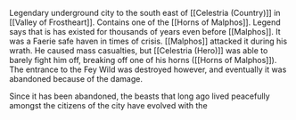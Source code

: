 Legendary underground city to the south east of [[Celestria (Country)]] in [[Valley of Frostheart]]. Contains one of the [[Horns of Malphos]]. Legend says that is has existed for thousands of years even before [[Malphos]]. It was a Faerie safe haven in times of crisis. [[Malphos]] attacked it during his wrath. He caused mass casualties, but [[Celestria (Hero)]] was able to barely fight him off, breaking off one of his horns ([[Horns of Malphos]]). The entrance to the Fey Wild was destroyed however, and eventually it was abandoned because of the damage.

Since it has been abandoned, the beasts that long ago lived peacefully amongst the citizens of the city have evolved with the 